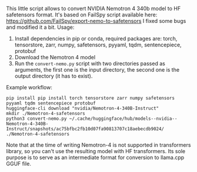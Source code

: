 This little script allows to convert NVIDIA Nemotron 4 340b model to HF safetensors format.
It's based on FailSpy script available here: https://github.com/FailSpy/export-nemo-to-safetensors
I fixed some bugs and modified it a bit.
Usage:
1. Install dependencies in pip or conda, required packages are: torch, tensorstore, zarr, numpy, safetensors, pyyaml, tqdm, sentencepiece, protobuf
2. Download the Nemotron 4 model
3. Run the `convert-nemo.py` script with two directories passed as arguments, the first one is the input directory, the second one is the output directory (it has to exist).

Example workflow:
```
pip install pip install torch tensorstore zarr numpy safetensors pyyaml tqdm sentencepiece protobuf
huggingface-cli download "nvidia/Nemotron-4-340B-Instruct"
mkdir ./Nemotron-4-safetensors
python3 convert-nemo.py ~/.cache/huggingface/hub/models--nvidia--Nemotron-4-340B-Instruct/snapshots/ac75bfbc2fb10d07fa90813707c18aebecdb9024/ ./Nemotron-4-safetensors
```

Note that at the time of writing Nemotron-4 is not supported in transformers library, so you can't use the resulting model with HF transformers.
Its sole purpose is to serve as an intermediate format for conversion to llama.cpp GGUF file.

